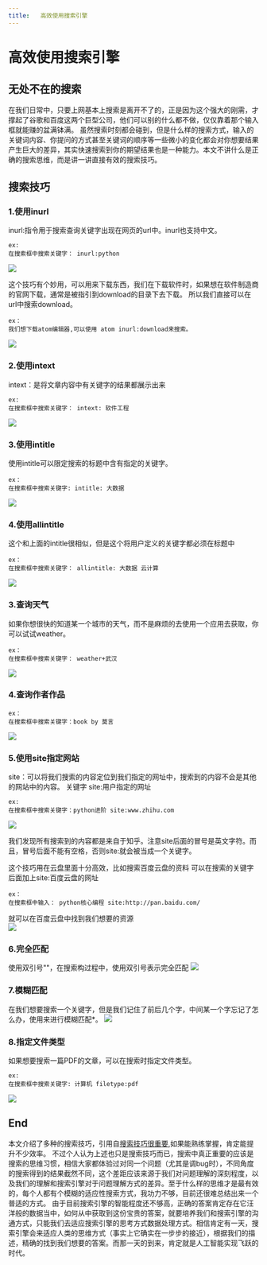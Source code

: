 ```yaml
---
title:   高效使用搜索引擎
---
```




# 高效使用搜索引擎

## 无处不在的搜索
在我们日常中，只要上网基本上搜索是离开不了的，正是因为这个强大的刚需，才撑起了谷歌和百度这两个巨型公司，他们可以别的什么都不做，仅仅靠着那个输入框就能赚的盆满钵满。
虽然搜索时刻都会碰到，但是什么样的搜索方式，输入的关键词内容、你提问的方式甚至关键词的顺序等一些微小的变化都会对你想要结果产生巨大的差异，其实快速搜索到你的期望结果也是一种能力。本文不讲什么是正确的搜索思维，而是讲一讲直接有效的搜索技巧。

<!--more-->

## 搜索技巧

### 1.使用inurl
inurl:指令用于搜索查询关键字出现在网页的url中。inurl也支持中文。

    ex:
    在搜索框中搜索关键字： inurl:python

![](http://upload-images.jianshu.io/upload_images/2298200-87f452f40f9bc05b.png?imageMogr2/auto-orient/strip%7CimageView2/2/w/1240)

这个技巧有个妙用，可以用来下载东西，我们在下载软件时，如果想在软件制造商的官网下载，通常是被指引到download的目录下去下载。
所以我们直接可以在url中搜索download。

    ex：
    我们想下载atom编辑器,可以使用 atom inurl:download来搜索。

![](http://upload-images.jianshu.io/upload_images/2298200-e838818ddd96b81f.png?imageMogr2/auto-orient/strip%7CimageView2/2/w/1240)


### 2.使用intext
intext：是将文章内容中有关键字的结果都展示出来
    
    ex:
    在搜索框中搜索关键字： intext: 软件工程

![](http://upload-images.jianshu.io/upload_images/2298200-296dbfc9a293e6a9.png?imageMogr2/auto-orient/strip%7CimageView2/2/w/1240)

### 3.使用intitle
使用intitle可以限定搜索的标题中含有指定的关键字。

    ex：
    在搜索框中搜索关键字: intitle: 大数据

![](http://upload-images.jianshu.io/upload_images/2298200-2acaea8e9ddda0f5.png?imageMogr2/auto-orient/strip%7CimageView2/2/w/1240)

### 4.使用allintitle
这个和上面的intitle很相似，但是这个将用户定义的关键字都必须在标题中

    ex：
    在搜索框中搜索关键字： allintitle: 大数据 云计算

![](http://upload-images.jianshu.io/upload_images/2298200-3b5d24f2ff2f79bf.png?imageMogr2/auto-orient/strip%7CimageView2/2/w/1240)

### 3.查询天气
如果你想很快的知道某一个城市的天气，而不是麻烦的去使用一个应用去获取，你可以试试weather。

    ex：
    在搜索框中搜索关键字： weather+武汉

![](http://upload-images.jianshu.io/upload_images/2298200-a11edd524ca61a2f.png?imageMogr2/auto-orient/strip%7CimageView2/2)

### 4.查询作者作品

    ex：
    在搜索框中搜索关键字：book by 莫言

![](http://upload-images.jianshu.io/upload_images/2298200-a730d87ce1eb8ff0.png?imageMogr2/auto-orient/strip%7CimageView2/2/w/1240)

### 5.使用site指定网站
site：可以将我们搜索的内容定位到我们指定的网址中，搜索到的内容不会是其他的网站中的内容。
关键字 site:用户指定的网址

    ex:
    在搜索框中搜索关键字：python进阶 site:www.zhihu.com

![](http://upload-images.jianshu.io/upload_images/2298200-a09c214adfbc9a7a.png?imageMogr2/auto-orient/strip%7CimageView2/2/w/1240)

我们发现所有搜索到的内容都是来自于知乎。注意site后面的冒号是英文字符。而且，冒号后面不能有空格，否则site:就会被当成一个关键字。

这个技巧用在云盘里面十分高效，比如搜索百度云盘的资料
可以在搜索的关键字后面加上site:百度云盘的网址

    ex：
    在搜索框中输入： python核心编程 site:http://pan.baidu.com/

就可以在百度云盘中找到我们想要的资源    
![](http://upload-images.jianshu.io/upload_images/2298200-16ebc7e78603c94f.png?imageMogr2/auto-orient/strip%7CimageView2/2/w/1240)


### 6.完全匹配
使用双引号""，在搜索构过程中，使用双引号表示完全匹配
![](http://upload-images.jianshu.io/upload_images/2298200-4d8d192e32004c4a.png?imageMogr2/auto-orient/strip%7CimageView2/2/w/1240)

### 7.模糊匹配
在我们想要搜索一个关键字，但是我们记住了前后几个字，中间某一个字忘记了怎么办，使用来进行模糊匹配*。
![](http://upload-images.jianshu.io/upload_images/2298200-9b67f4dd867828a9.png?imageMogr2/auto-orient/strip%7CimageView2/2/w/1240)

### 8.指定文件类型
如果想要搜索一篇PDF的文章，可以在搜索时指定文件类型。

    ex:
    在搜索框中搜索关键字: 计算机 filetype:pdf

![](http://upload-images.jianshu.io/upload_images/2298200-7f6325de674d6ac2.png?imageMogr2/auto-orient/strip%7CimageView2/2/w/1240)

## End
本文介绍了多种的搜索技巧，引用自[搜索技巧很重要](http://www.jianshu.com/p/e41bf24ad830
),如果能熟练掌握，肯定能提升不少效率。
不过个人认为上述也只是搜索技巧而已，搜索中真正重要的应该是搜索的思维习惯，相信大家都体验过对同一个问题（尤其是调bug时），不同角度的搜索得到的结果截然不同，这个差距应该来源于我们对问题理解的深刻程度，以及我们的理解和搜索引擎对于问题理解方式的差异。至于什么样的思维才是最有效的，每个人都有个模糊的适应性搜索方式，我功力不够，目前还很难总结出来一个普适的方式。
由于目前搜索引擎的智能程度还不够高，正确的答案肯定存在它汪洋般的数据当中，如何从中获取到这份宝贵的答案，就要培养我们和搜索引擎的沟通方式，只能我们去适应搜索引擎的思考方式数据处理方式。相信肯定有一天，搜索引擎会来适应人类的思维方式（事实上它确实在一步步的接近），根据我们的描述，精确的找到我们想要的答案。而那一天的到来，肯定就是人工智能实现飞跃的时代。








